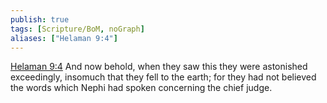 ```yaml
---
publish: true
tags: [Scripture/BoM, noGraph]
aliases: ["Helaman 9:4"]
---
```

[Helaman 9:4](https://churchofjesuschrist.org/study/scriptures/bofm/hel/9?lang=eng&id=p4#p4) And now behold, when they saw this they were astonished exceedingly, insomuch that they fell to the earth; for they had not believed the words which Nephi had spoken concerning the chief judge.
